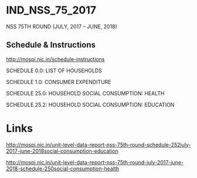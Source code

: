 # IND_NSS_75_2017
NSS 75TH ROUND (JULY, 2017 – JUNE, 2018)

## Schedule & Instructions

http://mospi.nic.in/schedule-instructions

SCHEDULE 0.0: LIST OF HOUSEHOLDS

SCHEDULE 1.0: CONSUMER EXPENDITURE

SCHEDULE 25.0: HOUSEHOLD SOCIAL CONSUMPTION: HEALTH

SCHEDULE 25.2: HOUSEHOLD SOCIAL CONSUMPTION: EDUCATION

# Links

http://mospi.nic.in/unit-level-data-report-nss-75th-round-schedule-252july-2017-june-2018social-consumption-education

http://mospi.nic.in/unit-level-data-report-nss-75th-round-july-2017-june-2018-schedule-250social-consumption-health
